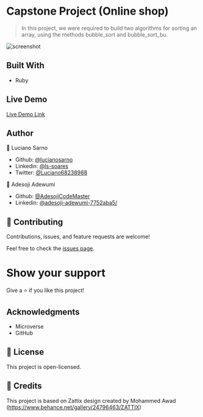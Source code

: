 # Capstone Project (Online shop)

> In this project, we were required to build two algorithms for sorting an array, using the methods bubble_sort and bubble_sort_bu.

![screenshot](images/screenshot.png)

## Built With

- Ruby

## Live Demo

[Live Demo Link]()

## Author

👤 Luciano Sarno

- Github: [@lucianosarno](https://github.com/lucianosarno)
- Linkedin: [@ls-soares](https://www.linkedin.com/in/ls-soares/)
- Twitter: [@Luciano68238988](https://twitter.com/Luciano68238988)

👤 Adesoji Adewumi

- Github: [@AdesojiCodeMaster](https://github.com/AdesojiCodeMaster)
- Linkedin: [@adesoji-adewumi-7752aba5/](https://www.linkedin.com/in/adesoji-adewumi-7752aba5/)

## 🤝 Contributing

Contributions, issues, and feature requests are welcome!

Feel free to check the [issues page](issues/).

# Show your support

Give a ⭐️ if you like this project!

## Acknowledgments

- Microverse
- GitHub

## 📝 License

This project is open-licensed.

## 📝 Credits

This project is based on Zattix design created by Mohammed Awad (https://www.behance.net/gallery/24796463/ZATTIX)
